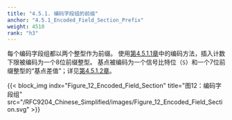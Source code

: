 ```yaml
---
title: "4.5.1. 编码字段组的前缀"
anchor: "4.5.1_Encoded_Field_Section_Prefix"
weight: 4510
rank: "h3"
---
```


每个编码字段组都以两个整型作为前缀。
使用[第4.5.1.1章](#4.5.1.1_Required_Insert_Count)中的编码方法，插入计数下限被编码为一个8位前缀整型。
基点被编码为一个信号比特位（`S`）和一个7位前缀整型的“基点差值”；详见[第4.5.1.2章](#4.5.1.2_Base)。

{{< block_img
indx="Figure_12_Encoded_Field_Section"
title="图12：编码字段组"
src="/RFC9204_Chinese_Simplified/images/Figure_12_Encoded_Field_Section.svg" >}}
